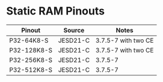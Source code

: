 # Static RAM Pinouts

| Pinout      | Source   | Notes               |
| ----------- | -------- | ------------------- |
| P32-64K8-S  | JESD21-C | 3.7.5-7 with two CE |
| P32-128K8-S | JESD21-C | 3.7.5-7 with two CE |
| P32-256K8-S | JESD21-C | 3.7.5-7             |
| P32-512K8-S | JESD21-C | 3.7.5-7             |

